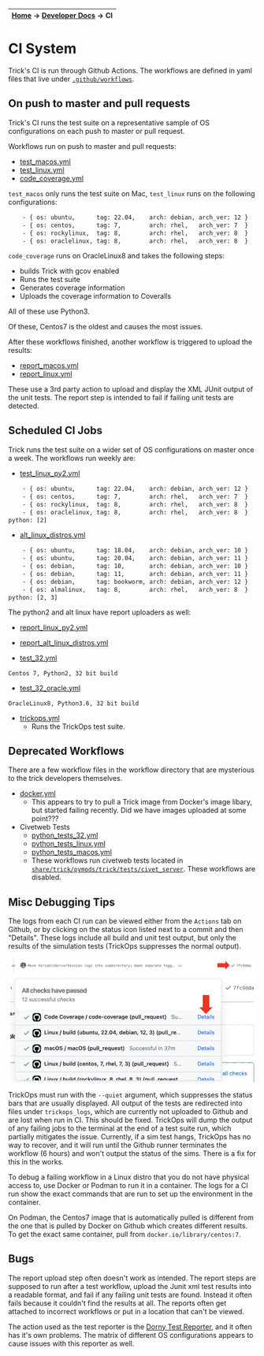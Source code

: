 | [Home](/trick) → [Developer Docs](Developer-Docs-Home) → CI |
|------------------------------------------------------------------|


# CI System

Trick's CI is run through Github Actions. The workflows are defined in yaml files that live under [`.github/workflows`](https://github.com/nasa/trick/tree/master/.github/workflows). 


## On push to master and pull requests

Trick's CI runs the test suite on a representative sample of OS configurations on each push to master or pull request. 

Workflows run on push to master and pull requests:
- [test_macos.yml](https://github.com/nasa/trick/tree/master/.github/workflows/test_macos.yml)
- [test_linux.yml](https://github.com/nasa/trick/tree/master/.github/workflows/test_linux.yml)
- [code_coverage.yml](https://github.com/nasa/trick/tree/master/.github/workflows/code_coverage.yml)

`test_macos` only runs the test suite on Mac, `test_linux` runs on the following configurations:
```
    - { os: ubuntu,      tag: 22.04,    arch: debian, arch_ver: 12 }
    - { os: centos,      tag: 7,        arch: rhel,   arch_ver: 7  }
    - { os: rockylinux,  tag: 8,        arch: rhel,   arch_ver: 8  }
    - { os: oraclelinux, tag: 8,        arch: rhel,   arch_ver: 8  }
```
`code_coverage` runs on OracleLinux8 and takes the following steps:
- builds Trick with gcov enabled
- Runs the test suite
- Generates coverage information
- Uploads the coverage information to Coveralls

All of these use Python3.

Of these, Centos7 is the oldest and causes the most issues. 

After these workflows finished, another workflow is triggered to upload the results:
- [report_macos.yml](https://github.com/nasa/trick/tree/master/.github/workflows/report_macos.yml)
- [report_linux.yml](https://github.com/nasa/trick/tree/master/.github/workflows/report_linux.yml)

These use a 3rd party action to upload and display the XML JUnit output of the unit tests. The report step is intended to fail if failing unit tests are detected.

## Scheduled CI Jobs

Trick runs the test suite on a wider set of OS configurations on master once a week. The workflows run weekly are:

- [test_linux_py2.yml](https://github.com/nasa/trick/tree/master/.github/workflows/test_linux_py2.yml)
```
    - { os: ubuntu,      tag: 22.04,    arch: debian, arch_ver: 12 }
    - { os: centos,      tag: 7,        arch: rhel,   arch_ver: 7  }
    - { os: rockylinux,  tag: 8,        arch: rhel,   arch_ver: 8  }
    - { os: oraclelinux, tag: 8,        arch: rhel,   arch_ver: 8  }
python: [2]
```

- [alt_linux_distros.yml](https://github.com/nasa/trick/tree/master/.github/workflows/alt_linux_distros.yml)
```
    - { os: ubuntu,      tag: 18.04,    arch: debian, arch_ver: 10 }
    - { os: ubuntu,      tag: 20.04,    arch: debian, arch_ver: 11 }
    - { os: debian,      tag: 10,       arch: debian, arch_ver: 10 }
    - { os: debian,      tag: 11,       arch: debian, arch_ver: 11 }
    - { os: debian,      tag: bookworm, arch: debian, arch_ver: 12 }
    - { os: almalinux,   tag: 8,        arch: rhel,   arch_ver: 8  }
python: [2, 3]
```

The python2 and alt linux have report uploaders as well:
- [report_linux_py2.yml](https://github.com/nasa/trick/tree/master/.github/workflows/report_linux_py2.yml)
- [report_alt_linux_distros.yml](https://github.com/nasa/trick/tree/master/.github/workflows/report_alt_linux_distros.yml)


- [test_32.yml](https://github.com/nasa/trick/tree/master/.github/workflows/test_32.yml)
```
Centos 7, Python2, 32 bit build
```

- [test_32_oracle.yml](https://github.com/nasa/trick/tree/master/.github/workflows/test_32_oracle.yml)
```
OracleLinux8, Python3.6, 32 bit build
```

- [trickops.yml](https://github.com/nasa/trick/tree/master/.github/workflows/trickops.yml)
    - Runs the TrickOps test suite.


## Deprecated Workflows

There are a few workflow files in the workflow directory that are mysterious to the trick developers themselves.

- [docker.yml](https://github.com/nasa/trick/tree/master/.github/workflows/docker.yml)
    - This appears to try to pull a Trick image from Docker's image libary, but started failing recently. Did we have images uploaded at some point???
- Civetweb Tests
    - [python_tests_32.yml](https://github.com/nasa/trick/tree/master/.github/workflows/python_tests_32.yml)
    - [python_tests_linux.yml](https://github.com/nasa/trick/tree/master/.github/workflows/python_tests_linux.yml)
    - [python_tests_macos.yml](https://github.com/nasa/trick/tree/master/.github/workflows/python_tests_macos.yml)
    - These workflows run civetweb tests located in [`share/trick/pymods/trick/tests/civet_server`](https://github.com/nasa/trick/tree/master/share/trick/pymods/trick/tests/civet_server). These workflows are disabled.


## Misc Debugging Tips

The logs from each CI run can be viewed either from the `Actions` tab on Github, or by clicking on the status icon listed next to a commit and then "Details". These logs include all build and unit test output, but only the results of the simulation tests (TrickOps suppresses the normal output). 

![Variable Server UML](images/CommitStatus.png)
![Variable Server UML](images/ActionsDetails.png)

TrickOps must run with the `--quiet` argument, which suppresses the status bars that are usually displayed. All output of the tests are redirected into files under `trickops_logs`, which are currently not uploaded to Github and are lost when run in CI. This should be fixed. TrickOps will dump the output of any failing jobs to the terminal at the end of a test suite run, which partially mitigates the issue. Currently, if a sim test hangs, TrickOps has no way to recover, and it will run until the Github runner terminates the workflow (6 hours) and won't output the status of the sims. There is a fix for this in the works. 

To debug a failing workflow in a Linux distro that you do not have physical access to, use Docker or Podman to run it in a container. The logs for a CI run show the exact commands that are run to set up the environment in the container. 

On Podman, the Centos7 image that is automatically pulled is different from the one that is pulled by Docker on Github which creates different results. To get the exact same container, pull from `docker.io/library/centos:7`.  


## Bugs

The report upload step often doesn't work as intended. The report steps are supposed to run after a test workflow, upload the Junit xml test results into a readable format, and fail if any failing unit tests are found. Instead it often fails because it couldn't find the results at all. The reports often get attached to incorrect workflows or put in a location that can't be viewed. 

The action used as the test reporter is the [Dorny Test Reporter](https://github.com/marketplace/actions/test-reporter), and it often has it's own problems. The matrix of different OS configurations appears to cause issues with this reporter as well. 

